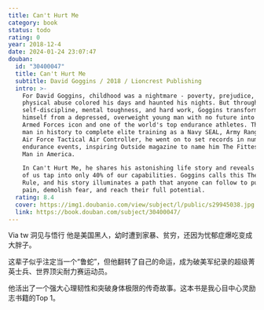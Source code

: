 ```yaml
---
title: Can't Hurt Me
category: book
status: todo
rating: 0
year: 2018-12-4
date: 2024-01-24 23:07:47
douban:
  id: "30400047"
  title: Can't Hurt Me
  subtitle: David Goggins / 2018 / Lioncrest Publishing
  intro: >-
    For David Goggins, childhood was a nightmare - poverty, prejudice, and
    physical abuse colored his days and haunted his nights. But through
    self-discipline, mental toughness, and hard work, Goggins transformed
    himself from a depressed, overweight young man with no future into a U.S.
    Armed Forces icon and one of the world's top endurance athletes. The only
    man in history to complete elite training as a Navy SEAL, Army Ranger, and
    Air Force Tactical Air Controller, he went on to set records in numerous
    endurance events, inspiring Outside magazine to name him The Fittest (Real)
    Man in America.

    In Can't Hurt Me, he shares his astonishing life story and reveals that most
    of us tap into only 40% of our capabilities. Goggins calls this The 40%
    Rule, and his story illuminates a path that anyone can follow to push past
    pain, demolish fear, and reach their full potential.
  rating: 8.4
  cover: https://img1.doubanio.com/view/subject/l/public/s29945038.jpg
  link: https://book.douban.com/subject/30400047/
---
```


Via tw 洞见与悟行 他是美国黑人，幼时遭到家暴、贫穷，还因为忧郁症爆吃变成大胖子。

这辈子似乎注定当一个“鲁蛇”，但他翻转了自己的命运，成为破美军纪录的超级菁英士兵、世界顶尖耐力赛运动员。

他活出了一个强大心理韧性和突破身体极限的传奇故事。这本书是我心目中心灵励志书籍的Top 1。
